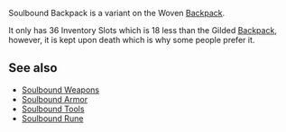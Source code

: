 Soulbound Backpack is a variant on the Woven [Backpack](https://github.com/Slimefun/Slimefun4/wiki/Backpacks).

It only has 36 Inventory Slots which is 18 less than the Gilded [Backpack](https://github.com/Slimefun/Slimefun4/wiki/Backpacks), however, it is kept upon death which is why some people prefer it.

## See also

* [Soulbound Weapons](https://github.com/Slimefun/Slimefun4/wiki/Soulbound-Weapons)
* [Soulbound Armor](https://github.com/Slimefun/Slimefun4/wiki/Soulbound-Armor)
* [Soulbound Tools](https://github.com/Slimefun/Slimefun4/wiki/Soulbound-Tools)
* [Soulbound Rune](https://github.com/Slimefun/Slimefun4/wiki/Soulbound-Rune)
